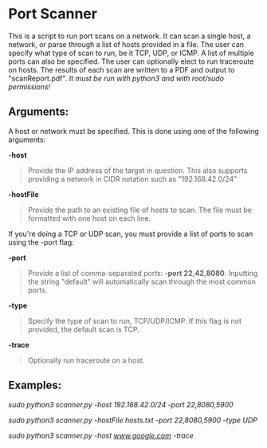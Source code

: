 # Port Scanner

This is a script to run port scans on a network. It can scan a single host, a network, or parse through a list of hosts provided in a file. The user can specify what type of scan to run, be it TCP, UDP, or ICMP. A list of multiple ports can also be specified. The user can optionally elect to run traceroute on hosts. The results of each scan are written to a PDF and output to "scanReport.pdf". *It must be run with python3 and with root/sudo permissions!*

## Arguments:

A host or network must be specified. This is done using one of the following arguments:

**-host**
> Provide the IP address of the target in question. This also supports providing a network in CIDR notation such as "192.168.42.0/24"

**-hostFile**
> Provide the path to an existing file of hosts to scan. The file must be formatted with one host on each line.


If you're doing a TCP or UDP scan, you must provide a list of ports to scan using the -port flag:

**-port**
> Provide a list of comma-separated ports: **-port 22,42,8080**. Inputting the string "default" will automatically scan through the most common ports.

**-type**
> Specify the type of scan to run, TCP/UDP/ICMP. If this flag is not provided, the default scan is TCP.

**-trace**
> Optionally run traceroute on a host.


## Examples:

*sudo python3 scanner.py -host 192.168.42.0/24 -port 22,8080,5900*

*sudo python3 scanner.py -hostFile hosts.txt -port 22,8080,5900 -type UDP*

*sudo python3 scanner.py -host www.google.com -trace*


